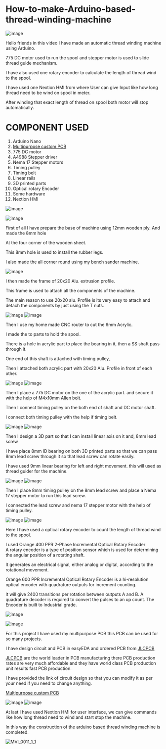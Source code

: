 # How-to-make-Arduino-based-thread-winding-machine

![image](https://user-images.githubusercontent.com/19898602/185792078-c09fc67a-7eae-44d4-971d-8333e45a4fbc.png)


Hello friends in this video I have made an automatic thread winding machine using Arduino.

775 DC motor used to run the spool and stepper motor is used to slide thread guide mechanism.

I have also used one rotary encoder to calculate the length of thread wind to the spool. 

I have used one Nextion HMI from where User can give Input like how long thread need to be wind on spool in meter. 

After winding that exact length of thread on spool both motor will stop automatically.

# COMPONENT USED

1. Arduino Nano
2. [Multipurpose custom PCB](https://oshwlab.com/sharmaz747/multipurpose-pcb_copy_copy_copy)
3. 775 DC motor
4. A4988 Stepper driver
5. Nema 17 Stepper motors
6. Timing pulley
7. Timing belt
8. Linear rails
9. 3D printed parts 
10. Optical rotary Encoder
11. Some hardware 
12. Nextion HMI


![image](https://user-images.githubusercontent.com/19898602/185790845-8cf4fab1-6a78-4cc4-b12c-ecbda72b7d82.png)

![image](https://user-images.githubusercontent.com/19898602/185790687-afda25b6-3f2d-4f48-9a4e-2f9d702c0e9e.png)

First of all I have prepare the base of machine using 12mm wooden ply. And made the 8mm hole

At the four corner of the wooden sheet.

This 8mm hole is used to install the rubber legs. 

I also made the all corner round using my bench sander machine.

![image](https://user-images.githubusercontent.com/19898602/185790909-ead7cc36-36bc-45c5-8c66-c65379024b3a.png)

I then made the frame of 20x20 Alu. extrusion profile.

This frame is used to attach all the components of the machine. 

The main reason to use 20x20 alu. Profile is its very easy to attach and detach the components by just using the T nuts.


![image](https://user-images.githubusercontent.com/19898602/185791049-b752e615-c80e-4538-8154-261251576112.png)
![image](https://user-images.githubusercontent.com/19898602/185791062-5e400322-35ad-4388-a99e-da81fa1d4da4.png)


Then I use my home made CNC router to cut the 6mm Acrylic.

I made the to parts to hold the spool. 

There is a hole in acrylic part to place the bearing in it, then a SS shaft pass through it.

One end of this shaft is attached with timing pulley, 

Then I attached both acrylic part with 20x20 Alu. Profile in front of each other.


![image](https://user-images.githubusercontent.com/19898602/185791213-d862008f-0c70-4e6f-ad2c-75c26739371c.png)
![image](https://user-images.githubusercontent.com/19898602/185791225-55f2e9d9-c99e-439c-8c21-348328131b6c.png)

Then I place a 775 DC motor on the one of the acrylic part. and secure it with the help of M4x10mm Allen bolt.

Then I connect timing pulley on the both end of shaft and DC motor shaft.

I connect both timing pulley with the help if timing belt.


![image](https://user-images.githubusercontent.com/19898602/185791348-5cad33de-a0f7-46b8-adac-f2ebf1ab8964.png)
![image](https://user-images.githubusercontent.com/19898602/185791371-e527621b-5230-48f5-bf5a-6e8b016cd57b.png)

Then I design a 3D part so that I can install linear axis on it and, 8mm lead screw

I have place 8mm ID bearing on both 3D printed parts so that we can pass 8mm lead screw through it so that lead screw can rotate easily.

I have used 9mm linear bearing for left and right movement. this will used as thread guider for the machine.

![image](https://user-images.githubusercontent.com/19898602/185791597-bf126b81-239e-425e-9112-e5f811a83b80.png)
![image](https://user-images.githubusercontent.com/19898602/185791606-de13195b-0d4d-4fa0-88c2-267dcbfd6a5a.png)

Then I place 8mm timing pulley on the 8mm lead screw and place a Nema 17 stepper motor to run this lead screw.

I connected the lead screw and nema 17 stepper motor with the help of timing pulley.


![image](https://user-images.githubusercontent.com/19898602/185791685-6bd848ab-55b0-47e5-b526-d49ed7a7609c.png)
![image](https://user-images.githubusercontent.com/19898602/185791698-ce7fabbb-f8b0-464a-8bac-1cea59360499.png)


Here I have used a optical rotary encoder to count the length of thread wind to the spool. 

I used Orange 400 PPR 2-Phase Incremental Optical Rotary Encoder  
A rotary encoder is a type of position sensor which is used for determining the angular position of a rotating shaft. 

It generates an electrical signal, either analog or digital, according to the rotational movement.

Orange 600 PPR Incremental Optical Rotary Encoder is a hi-resolution optical encoder with quadrature outputs for increment counting. 

It will give 2400 transitions per rotation between outputs A and B. A quadrature decoder is required to convert the pulses to an up count. The Encoder is built to Industrial grade.


![image](https://user-images.githubusercontent.com/19898602/185791830-840591de-59d2-4163-9a0c-d918fba861c4.png)

![image](https://user-images.githubusercontent.com/19898602/185791841-e827a486-2742-49bb-81b8-27ab437a5030.png)


For this project I have used my multipurpose PCB this PCB can be used for so many projects. 

I have design circuit and PCB in easyEDA and ordered PCB from [JLCPCB](https://jlcpcb.com/IAT )


[JLCPCB](https://jlcpcb.com/IAT ) are the world leader in PCB manufacturing there PCB production rates are very much affordable and they have world class PCB production unit results fast PCB production.

I have provided the link of circuit design so that you can modify it as per your need if you need to change anything.

[Multipurpose custom PCB](https://oshwlab.com/sharmaz747/multipurpose-pcb_copy_copy_copy)



 ![image](https://user-images.githubusercontent.com/19898602/185792132-6d991caa-5e4c-4da9-88e1-d6110ecc5d05.png)
![image](https://user-images.githubusercontent.com/19898602/185792147-9360c677-95fd-4882-bc5e-beb40698c426.png)

At last I have used Nextion HMI for user interface, 
we can give commands like how long thread need to wind and start stop the machine. 

In this way the construction of the arduino based thread winding machine is completed. 

![MVI_0011_1_1](https://user-images.githubusercontent.com/19898602/185792436-34505c96-5cda-4dda-bb92-e8ff54261f02.gif)






